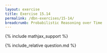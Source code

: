 ```yaml
---
layout: exercise
title: Exercise 15.14
permalink: /dbn-exercises/15-14/
breadcrumb: Probabilistic Reasoning over Time
---
```


{% include mathjax_support %}

<div><i class="arrow-up" data-chapter="dbn-exercises" data-exercise="ex_14" data-rating="0"></i></div>
{% include_relative question.md %}
